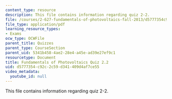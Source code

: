 ```yaml
---
content_type: resource
description: This file contains information regarding quiz 2-2.
file: /courses/2-627-fundamentals-of-photovoltaics-fall-2013/d5777354c92c2c59d341409d4af7ce55_MIT2_627F13_Quiz2_2.pdf
file_type: application/pdf
learning_resource_types:
- Exams
ocw_type: OCWFile
parent_title: Quizzes
parent_type: CourseSection
parent_uid: 5341b458-4ae2-28e4-a45e-ad39e27ef9c1
resourcetype: Document
title: Fundamentals of Photovoltaics Quiz 2.2
uid: d5777354-c92c-2c59-d341-409d4af7ce55
video_metadata:
  youtube_id: null
---
```

This file contains information regarding quiz 2-2.